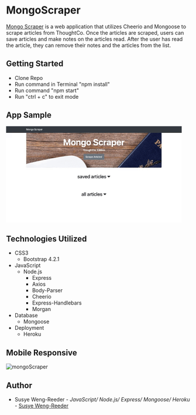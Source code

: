 # MongoScraper

[Mongo Scraper](https://guarded-badlands-81732.herokuapp.com/)
is a web application that utilizes Cheerio and Mongoose to scrape articles from ThoughtCo. Once the articles are scraped, users can save articles and make notes on the articles read. After the user has read the article, they can remove their notes and the articles from the list.


## Getting Started

- Clone Repo
- Run command in Terminal "npm install"
- Run command "npm start"
- Run "ctrl + c" to exit mode


## App Sample

![mongoScraper](public/images/mongoScraper.gif "mongoScraper")


## Technologies Utilized

- CSS3
    - Bootstrap 4.2.1
- JavaScript
    - Node.js
        - Express
        - Axios
        - Body-Parser
        - Cheerio
        - Express-Handlebars
        - Morgan
- Database
    - Mongoose
- Deployment
    - Heroku


## Mobile Responsive

![mongoScraper](public/images/mongoScraperMobile.gif "mongoScraperMobile")


## Author

- Susye Weng-Reeder - *JavaScript/ Node.js/ Express/ Mongoose/ Heroku* - [Susye Weng-Reeder](https://www.weng-reeder.com/ "Susye's Portfolio")
